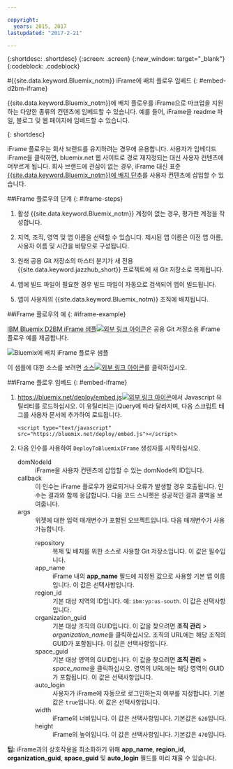```yaml
---

copyright:
  years: 2015, 2017
lastupdated: "2017-2-21"

---
```


{:shortdesc: .shortdesc}
{:screen: .screen}
{:new_window: target="_blank"}
{:codeblock: .codeblock}

#{{site.data.keyword.Bluemix_notm}} iFrame에 배치 플로우 임베드 
{: #embed-d2bm-iframe}


{{site.data.keyword.Bluemix_notm}}에 배치 플로우를 iFrame으로 마크업을 지원하는 다양한 종류의 컨텐츠에 임베드할 수 있습니다. 예를 들어, iFrame을 readme 파일, 블로그 및 웹 페이지에 임베드할 수 있습니다.

{: shortdesc}

iFrame 플로우는 회사 브랜드를 유지하려는 경우에 유용합니다. 사용자가 임베디드 iFrame을 클릭하면, bluemix.net 웹 사이트로 경로 재지정되는 대신 사용자 컨텐츠에 머무르게 됩니다. 회사 브랜드에 관심이 없는 경우, iFrame 대신 표준 [{{site.data.keyword.Bluemix_notm}}에 배치 단추](/docs/develop/deploy_button.html)를 사용자 컨텐츠에 삽입할 수 있습니다.

##iFrame 플로우의 단계 {: #iframe-steps}

1. 활성 {{site.data.keyword.Bluemix_notm}} 계정이 없는 경우, 평가판 계정을 작성합니다. 

2. 지역, 조직, 영역 및 앱 이름을 선택할 수 있습니다. 제시된 앱 이름은 이전 앱 이름, 사용자 이름 및 시간을 바탕으로 구성됩니다.

3. 원래 공용 Git 저장소의 마스터 분기가 새 전용 {{site.data.keyword.jazzhub_short}} 프로젝트에 새 Git 저장소로 복제됩니다.

4. 앱에 빌드 파일이 필요한 경우 빌드 파일이 자동으로 검색되어 앱이 빌드됩니다.

5. 앱이 사용자의 {{site.data.keyword.Bluemix_notm}} 조직에 배치됩니다.

##iFrame 플로우의 예 {: #iframe-example}

<p>
<a class="xref" href="http://d2bm-iframe-sample.ng.bluemix.net/" target="_blank" title="(새 탭 또는 창에서 열림)">IBM
Bluemix D2BM iFrame 샘플<img class="image" src="../icons/launch-glyph.svg" alt="외부 링크 아이콘"/></a>은 공용 Git 저장소용 iFrame 플로우 예를 제공합니다.<div class="image"><img class="image" src="images/d2bm_iframe_sample2.png" alt="Bluemix에 배치 iFrame 플로우 샘플" /></div>
</p>

<p>
이 샘플에 대한 소스를 보려면 <a class="xref" href="https://hub.jazz.net/project/idsorg/d2bm-iframe-sample/overview" target="_blank" title="(새 탭 또는 창에서 열림)">소스<img class="image" src="../icons/launch-glyph.svg" alt="외부 링크 아이콘"/></a>를 클릭하십시오.
</p>

##iFrame 플로우 임베드  {: #embed-iframe}  

<ol>
<li><a class="xref" href="https://bluemix.net/deploy/embed.js" target="_blank" title="(새 탭 또는 창에서 열림)">https://bluemix.net/deploy/embed.js<img class="image" src="../icons/launch-glyph.svg" alt="외부 링크 아이콘"/></a>에서 Javascript 유틸리티를 로드하십시오. 이 유틸리티는 jQuery에 따라 달라지며, 다음 스크립트 태그를 사용자 문서에 추가하여 로드됩니다.
<pre class="pre">
<code>&lt;script type="text/javascript" src="https://bluemix.net/deploy/embed.js"&gt;&lt;/script&gt;</code>
</pre>
</li>
<li> 다음 인수를 사용하여 <code>DeployToBluemixIFrame</code> 생성자를 시작하십시오.

<dl class="parml">
<dt class="pt dlterm">domNodeId</dt>
<dd class="pd">iFrame을 사용자 컨텐츠에 삽입할 수 있는 domNode의 ID입니다.</dd>

<dt class="pt dlterm">callback</dt>
<dd class="pd">이 인수는 iFrame 플로우가 완료되거나 오류가 발생할 경우 호출됩니다. 인수는 결과와 함께 응답합니다. 다음 코드 스니펫은 성공적인 결과 콜백을 보여줍니다.</dd>

<dt class="pt dlterm">args</dt>
<dd class="pd">위젯에 대한 입력 매개변수가 포함된 오브젝트입니다. 다음 매개변수가 사용 가능합니다.

<dl class="parml">

<dt class="pt dlterm">repository</dt>
<dd class="pd">복제 및 배치를 위한 소스로 사용할 Git 저장소입니다. 이 값은 필수입니다. </dd>

<dt class="pt dlterm">app_name</dt>
<dd class="pd">iFrame 내의 <strong>app_name</strong> 필드에 지정된 값으로 사용할 기본 앱 이름입니다. 이 값은 선택사항입니다.</dd>


<dt class="pt dlterm">region_id</dt>
<dd class="pd">기본 대상 지역의 ID입니다. 예: <code>ibm:yp:us-south</code>. 이 값은 선택사항입니다.</dd>

<dt class="pt dlterm">organization_guid</dt>
<dd class="pd">기본 대상 조직의 GUID입니다. 이 값을 찾으려면 <strong>조직 관리</strong> > <i>organization_name</i>을 클릭하십시오. 조직의 URL에는 해당 조직의 GUID가 포함됩니다. 이 값은 선택사항입니다.</dd>

<dt class="pt dlterm">space_guid</dt>
<dd class="pd">기본 대상 영역의 GUID입니다. 이 값을 찾으려면 <strong>조직 관리</strong> > <i>space_name</i>을 클릭하십시오. 영역의 URL에는 해당 영역의 GUID가 포함됩니다. 이 값은 선택사항입니다.</dd>

<dt class="pt dlterm">auto_login</dt>
<dd class="pd">사용자가 iFrame에 자동으로 로그인하는지 여부를 지정합니다. 기본값은 <code>true</code>입니다. 이 값은 선택사항입니다.</dd>

<dt class="pt dlterm">width</dt>
<dd class="pd">iFrame의 너비입니다. 이 값은 선택사항입니다. 기본값은 <code>620</code>입니다.</dd>

<dt class="pt dlterm">height</dt>
<dd class="pd">iFrame의 높이입니다. 이 값은 선택사항입니다. 기본값은 <code>470</code>입니다.</dd>
</dl>

</dd>
</dl>
</li>
</ol>  

**팁:** iFrame과의 상호작용을 최소화하기 위해 **app_name**, **region_id**, **organization_guid**, **space_guid** 및 **auto_login** 필드를 미리 채울 수 있습니다.
